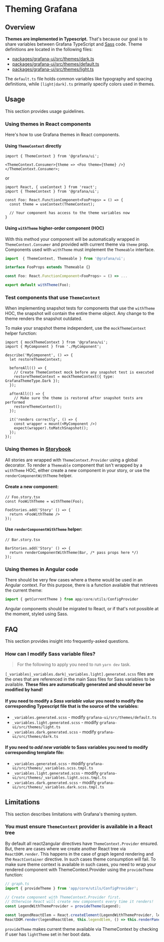 # Theming Grafana

## Overview

**Themes are implemented in Typescript.** That's because our goal is to share variables between Grafana TypeScript and [Sass](https://sass-lang.com/) code. Theme definitions are located in the following files:

- [packages/grafana-ui/src/themes/dark.ts](../../packages/grafana-ui/src/themes/dark.ts)
- [packages/grafana-ui/src/themes/default.ts](../../packages/grafana-ui/src/themes/default.ts)
- [packages/grafana-ui/src/themes/light.ts](../../packages/grafana-ui/src/themes/light.ts)

The `default.ts` file holds common variables like typography and spacing definitions, while `[light|dark].ts` primarily specify colors used in themes.

## Usage

This section provides usage guidelines.

### Using themes in React components

Here's how to use Grafana themes in React components.

#### Using `ThemeContext` directly

```tsx
import { ThemeContext } from '@grafana/ui';

<ThemeContext.Consumer>{theme => <Foo theme={theme} />}</ThemeContext.Consumer>;
```

or

```tsx
import React, { useContext } from 'react';
import { ThemeContext } from '@grafana/ui';

const Foo: React.FunctionComponent<FooProps> = () => {
  const theme = useContext(ThemeContext);

  // Your component has access to the theme variables now
}
```

#### Using `withTheme` higher-order component (HOC)

With this method your component will be automatically wrapped in `ThemeContext.Consumer` and provided with current theme via `theme` prop. Components used with `withTheme` must implement the `Themeable` interface.

```ts
import  { ThemeContext, Themeable } from '@grafana/ui';

interface FooProps extends Themeable {}

const Foo: React.FunctionComponent<FooProps> = () => ...

export default withTheme(Foo);
```

### Test components that use `ThemeContext`

When implementing snapshot tests for components that use the `withTheme` HOC, the snapshot will contain the entire theme object. Any change to the theme renders the snapshot outdated.

To make your snapshot theme independent, use the `mockThemeContext` helper function:

```tsx
import { mockThemeContext } from '@grafana/ui';
import { MyComponent } from './MyComponent';

describe('MyComponent', () => {
  let restoreThemeContext;

  beforeAll(() => {
    // Create ThemeContext mock before any snapshot test is executed
    restoreThemeContext = mockThemeContext({ type: GrafanaThemeType.Dark });
  });

  afterAll(() => {
    // Make sure the theme is restored after snapshot tests are performed
    restoreThemeContext();
  });

  it('renders correctly', () => {
    const wrapper = mount(<MyComponent />)
    expect(wrapper).toMatchSnapshot();
  });
});
```

### Using themes in [Storybook](https://storybook.js.org/)

All stories are wrapped with `ThemeContext.Provider` using a global decorator. To render a `Themeable` component that isn't wrapped by a `withTheme` HOC, either create a new component in your story, or use the `renderComponentWithTheme` helper.

#### Create a new component:

```tsx
// Foo.story.tsx
const FooWithTheme = withTheme(Foo);

FooStories.add('Story' () => {
  return <FooWithTheme />
});
```

#### Use `renderComponentWithTheme` helper:

```tsx
// Bar.story.tsx

BarStories.add('Story' () => {
  return renderComponentWithTheme(Bar, /* pass props here */)
});
```

### Using themes in Angular code

There should be very few cases where a theme would be used in an Angular context. For this purpose, there is a function available that retrieves the current theme:

```ts
import { getCurrentTheme } from app/core/utils/ConfigProvider
```

Angular components should be migrated to React, or if that's not possible at the moment, styled using Sass.

## FAQ

This section provides insight into frequently-asked questions.

### How can I modify Sass variable files?

> For the following to apply you need to run `yarn dev` task.

`[_variables|_variables.dark|_variables.light].generated.scss` files are the ones that are referenced in the main Sass files for Sass variables to be available. **These files are automatically generated and should never be modified by hand!**

#### If you need to modify a *Sass variable value* you need to modify the corresponding Typescript file that is the source of the variables:
- `_variables.generated.scss` - modify `grafana-ui/src/themes/default.ts`
- `_variables.light.generated.scss` - modify `grafana-ui/src/themes/light.ts`
- `_variables.dark.generated.scss` - modify `grafana-ui/src/themes/dark.ts`

#### If you need to *add new variable* to Sass variables you need to modify corresponding template file:
- `_variables.generated.scss` - modify `grafana-ui/src/themes/_variables.scss.tmpl.ts`
- `_variables.light.generated.scss` - modify `grafana-ui/src/themes/_variables.light.scss.tmpl.ts`
- `_variables.dark.generated.scss` - modify `grafana-ui/src/themes/_variables.dark.scss.tmpl.ts`


## Limitations

This section describes limitations with Grafana's theming system.

### You must ensure `ThemeContext` provider is available in a React tree

By default all react2angular directives have `ThemeContext.Provider` ensured. But, there are cases where we create another React tree via `ReactDOM.render`. This happens in the case of graph legend rendering and the `ReactContainer` directive. In such cases theme consumption will fail. To make sure theme context is available in such cases, you need to wrap your rendered component with ThemeContext.Provider using the `provideTheme` function:

```ts
// graph.ts
import { provideTheme } from 'app/core/utils/ConfigProvider';

// Create component with ThemeContext.Provider first.
// Otherwise React will create new components every time it renders!
const LegendWithThemeProvider = provideTheme(Legend);

const legendReactElem = React.createElement(LegendWithThemeProvider, legendProps);
ReactDOM.render(legendReactElem, this.legendElem, () => this.renderPanel());
```

`provideTheme` makes current theme available via ThemeContext by checking if user has `lightTheme` set in her boot data.
